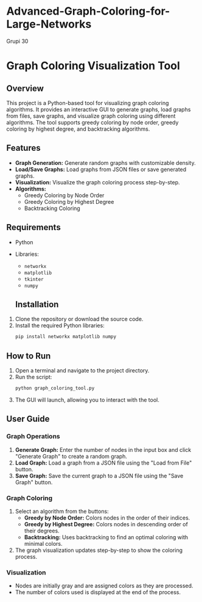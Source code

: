 # Advanced-Graph-Coloring-for-Large-Networks
Grupi 30


# Graph Coloring Visualization Tool

## Overview
This project is a Python-based tool for visualizing graph coloring algorithms. It provides an interactive GUI to generate graphs, load graphs from files, save graphs, and visualize graph coloring using different algorithms. The tool supports greedy coloring by node order, greedy coloring by highest degree, and backtracking algorithms.

## Features
- **Graph Generation:** Generate random graphs with customizable density.
- **Load/Save Graphs:** Load graphs from JSON files or save generated graphs.
- **Visualization:** Visualize the graph coloring process step-by-step.
- **Algorithms:**
  - Greedy Coloring by Node Order
  - Greedy Coloring by Highest Degree
  - Backtracking Coloring

## Requirements
- Python 
- Libraries:
  - `networkx`
  - `matplotlib`
  - `tkinter`
  - `numpy`


  ## Installation
1. Clone the repository or download the source code.
2. Install the required Python libraries:
   ```bash
   pip install networkx matplotlib numpy
   ```

## How to Run
1. Open a terminal and navigate to the project directory.
2. Run the script:
   ```bash
   python graph_coloring_tool.py
   ```
3. The GUI will launch, allowing you to interact with the tool.

## User Guide
### Graph Operations
1. **Generate Graph:** Enter the number of nodes in the input box and click "Generate Graph" to create a random graph.
2. **Load Graph:** Load a graph from a JSON file using the "Load from File" button.
3. **Save Graph:** Save the current graph to a JSON file using the "Save Graph" button.

### Graph Coloring
1. Select an algorithm from the buttons:
   - **Greedy by Node Order:** Colors nodes in the order of their indices.
   - **Greedy by Highest Degree:** Colors nodes in descending order of their degrees.
   - **Backtracking:** Uses backtracking to find an optimal coloring with minimal colors.
2. The graph visualization updates step-by-step to show the coloring process.

### Visualization
- Nodes are initially gray and are assigned colors as they are processed.
- The number of colors used is displayed at the end of the process.

